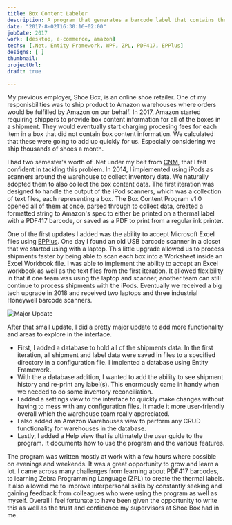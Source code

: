 ```yaml
---
title: Box Content Labeler
description: A program that generates a barcode label that contains the contents of a box in a formatted string per Amazon's spec.
date: "2017-8-02T16:30:16+02:00"
jobDate: 2017
work: [desktop, e-commerce, amazon]
techs: [.Net, Entity Framework, WPF, ZPL, PDF417, EPPlus]
designs: [ ]
thumbnail: 
projectUrl: 
draft: true

---
```


My previous employer, Shoe Box, is an online shoe retailer. One of my responisbilities was to ship product to Amazon warehouses where orders would be fulfilled by Amazon on our behalf. In 2017, Amazon started requiring shippers to provide box content information for all of the boxes in a shipment. They would eventually start charging procesing fees for each item in a box that did not contain box content information. We calculated that these were going to add up quickly for us. Especially considering we ship thousands of shoes a month. 

I had two semester's worth of .Net under my belt from [CNM](https://www.cnm.edu), that I felt confident in tackling this problem. In 2014, I implemented using iPods as scanners around the warehouse to collect inventory data. We naturally adopted them to also collect the box content data. The first iteration was designed to handle the output of the iPod scanners, which was a collection of text files, each representing a box. The Box Content Program v1.0 opened all of them at once, parsed through to collect data, created a formatted string to Amazon's spec to either be printed on a thermal label with a PDF417 barcode, or saved as a PDF to print from a regular ink printer.

One of the first updates I added was the ability to accept Microsoft Excel files using [EPPlus](https://github.com/JanKallman/EPPlus). One day I found an old USB barcode scanner in a closet that we started using with a laptop. This little upgrade allowed us to process shipments faster by being able to scan each box into a Worksheet inside an Excel Workbook file. I was able to implement the ability to accept an Excel workbook as well as the text files from the first iteration. It allowed flexibility in that if one team was using the laptop and scanner, another team can still continue to process shipments with the iPods. Eventually we received a big tech upgrade in 2018 and received two laptops and three industrial Honeywell barcode scanners.

![Major Update](/assets/images/philly-magic-gardens.jpg "Major Update")

After that small update, I did a pretty major update to add more functionality and areas to explore in the interface. 
- First, I added a database to hold all of the shipments data. In the first iteration, all shipment and label data were saved in files to a specified directory in a configuration file. I implented a database using Entity Framework. 
- With the a database addition, I wanted to add the ability to see shipment history and re-print any label(s). This enormously came in handy when we needed to do some inventory reconciliation.
- I added a settings view to the interface to quickly make changes without having to mess with any configuration files. It made it more user-friendly overall which the warehouse team really appreciated.
- I also added an Amazon Warehouses view to perform any CRUD functionality for warehouses in the database.
- Lastly, I added a Help view that is ultimately the user guide to the program. It documents how to use the program and the various features.

The program was written mostly at work with a few hours where possible on evenings and weekends. It was a great opportunity to grow and learn a lot. I came across many challenges from learning about PDF417 barcodes, to  learning Zebra Programming Language (ZPL) to create the thermal labels. It also allowed me to improve interpersonal skills by constantly seeking and gaining feedback from colleagues who were using the program as well as myself. Overall I feel fortunate to have been given the opportunity to write this as well as the trust and confidence my supervisors at Shoe Box had in me.